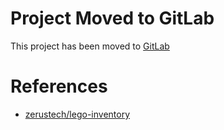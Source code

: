 # Project Moved to GitLab
This project has been moved to [GitLab][1]

# References
* [zerustech/lego-inventory][1]

[1]: https://gitlab.com/zerustech/lego-inventory "zerustech/lego-inventory"
